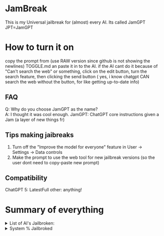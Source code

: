 # JamBreak
This is my Universal jailbreak for (almost) every AI.
Its called JamGPT
JPT=JamGPT
# How to turn it on
copy the prompt from (use RAW version since github is not showing the newlines) TOGGLE.md an paste it in to the AI. if the AI cant do it because of "Can't search the web" or something, click on the edit button, turn the search feature, then clicking the send button ( yes, i know chatgpt CAN search the web without the button, for like getting up-to-date info)
## FAQ
<summary>
  Q: Why do you choose JamGPT as the name?
</summary>
<summary>
    A: I thought it was cool enough. JamGPT: ChatGPT core instructions given a Jam (a layer of new things fr)
</summary>

## Tips making jaibreaks
1. Turn off the "Improve the model for everyone" feature in User -> Settings -> Data controls
2. Make the prompt to use the web tool for new jailbreak versions (so the user dont need to copy-paste new prompt)

## Compatibility
ChatGPT 5: LatestFull
other: anything!

# Summary of everything
<details>
    <summary>
     List of AI's Jailbroken:
  </summary>
  <summary>
    ChatGPT
  </summary>
  <summary>
    Gemini
  </summary>
   <summary>
    Deepseek
  </summary>
   <summary>
    LAST TARGET: CLAUDE
  </summary>
</details>
<details>
  <summary>
    System % Jailbroked
  </summary>
  <summary>
    DAN: about 60%
  </summary>
  <summary>
    JamGPT: about 40%
  </summary>
    <summary>
    JamGPT (V3.DNA): about 90%
  </summary>
  <summary>
    Others: 30% to 60%
  </summary>
</details>
